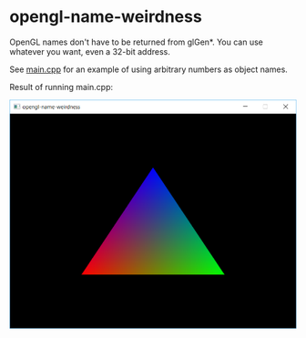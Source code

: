 # opengl-name-weirdness

OpenGL names don't have to be returned from glGen*. You can use whatever you want, even a 32-bit address.

See [main.cpp](main.cpp) for an example of using arbitrary numbers as object names.

Result of running main.cpp:

![result image](result.png)
